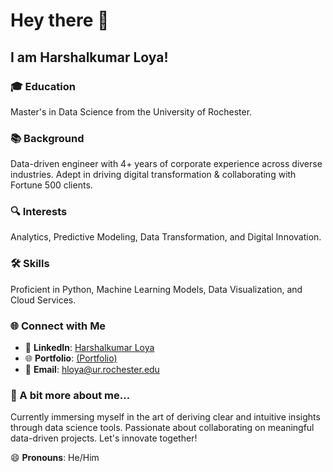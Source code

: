 # Hey there 👋
## I am Harshalkumar Loya!

### 🎓 Education
Master's in Data Science from the University of Rochester.

### 📚 Background
Data-driven engineer with 4+ years of corporate experience across diverse industries. Adept in driving digital transformation & collaborating with Fortune 500 clients.

### 🔍 Interests
Analytics, Predictive Modeling, Data Transformation, and Digital Innovation.

### 🛠 Skills
Proficient in Python, Machine Learning Models, Data Visualization, and Cloud Services.

### 🌐 Connect with Me
- 🔗 **LinkedIn**: [Harshalkumar Loya](https://linkedin.com/in/harshalloya/)
- 🌐 **Portfolio**: [(Portfolio)](https://hloya55.github.io/harshal.github.io/)
- 📧 **Email**: [hloya@ur.rochester.edu](mailto:hloya@ur.rochester.edu)

### 📣 A bit more about me...
Currently immersing myself in the art of deriving clear and intuitive insights through data science tools. Passionate about collaborating on meaningful data-driven projects. Let's innovate together!

😄 **Pronouns**: He/Him
